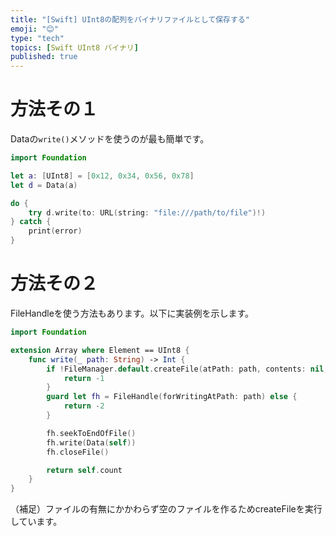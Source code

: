 ```yaml
---
title: "[Swift] UInt8の配列をバイナリファイルとして保存する"
emoji: "😊"
type: "tech"
topics: [Swift UInt8 バイナリ]
published: true
---
```

# 方法その１

Dataの`write()`メソッドを使うのが最も簡単です。

```swift
import Foundation

let a: [UInt8] = [0x12, 0x34, 0x56, 0x78]
let d = Data(a)

do {
    try d.write(to: URL(string: "file:///path/to/file")!)
} catch {
    print(error)
}
```

# 方法その２

FileHandleを使う方法もあります。以下に実装例を示します。

```swift
import Foundation

extension Array where Element == UInt8 {
    func write(_ path: String) -> Int {
        if !FileManager.default.createFile(atPath: path, contents: nil, attributes: nil) {
            return -1
        }
        guard let fh = FileHandle(forWritingAtPath: path) else {
            return -2
        }

        fh.seekToEndOfFile()
        fh.write(Data(self))
        fh.closeFile()

        return self.count
    }
}
```

（補足）ファイルの有無にかかわらず空のファイルを作るためcreateFileを実行しています。
